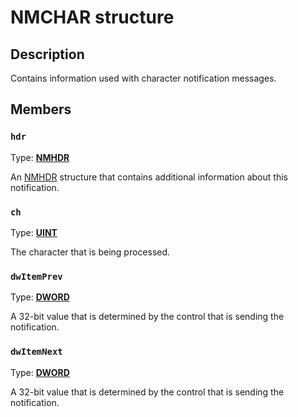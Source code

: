 # NMCHAR structure

## Description

Contains information used with character notification messages.

## Members

### `hdr`

Type: **[NMHDR](https://learn.microsoft.com/windows/desktop/api/richedit/ns-richedit-nmhdr)**

An [NMHDR](https://learn.microsoft.com/windows/desktop/api/richedit/ns-richedit-nmhdr) structure that contains additional information about this notification.

### `ch`

Type: **[UINT](https://learn.microsoft.com/windows/desktop/WinProg/windows-data-types)**

The character that is being processed.

### `dwItemPrev`

Type: **[DWORD](https://learn.microsoft.com/windows/desktop/WinProg/windows-data-types)**

A 32-bit value that is determined by the control that is sending the notification.

### `dwItemNext`

Type: **[DWORD](https://learn.microsoft.com/windows/desktop/WinProg/windows-data-types)**

A 32-bit value that is determined by the control that is sending the notification.